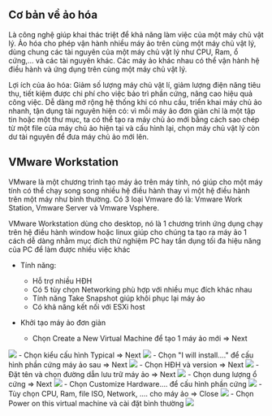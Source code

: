 ## Cơ bản về ảo hóa

  Là công nghệ giúp khai thác triệt để khả năng làm việc của một máy chủ vật lý. Ảo hóa cho phép vận hành nhiều máy ảo trên cùng một máy chủ vật lý, dùng chung các tài nguyên của một máy chủ vật lý như CPU, Ram, ổ cứng,… và các tài nguyên khác. Các máy ảo khác nhau có thể vận hành hệ điều hành và ứng dụng trên cùng một máy chủ vật lý.

  Lợi ích của ảo hóa: Giảm số lượng máy chủ vật lí, giảm lượng điện năng tiêu thụ, tiết kiệm được chi phí cho việc bảo trì phần cứng, nâng cao hiệu quả công việc. Dễ dàng mở rộng hệ thống khi có nhu cầu, triển khai máy chủ ảo nhanh, tận dụng tài nguyên hiện có: vì mỗi máy ảo đơn giản chỉ là một tập tin hoặc một thư mục, ta có thể tạo ra máy chủ ảo mới bằng cách sao chép từ một file của máy chủ ảo hiện tại và cấu hình lại, chọn máy chủ vật lý còn dư tài nguyên để đưa máy chủ ảo mới lên.

## VMware Workstation

  VMware là một chương trình tạo máy ảo trên máy tính, nó giúp cho một máy tính có thể chạy song song nhiều hệ điều hành thay vì một hệ điều hành trên một máy như bình thường. Có 3 loại Vmware đó là: Vmware Work Station, Vmware Server và Vmware Vsphere.
  
  VMware Workstation dùng cho desktop, nó là 1 chương trình ứng dụng chạy trên hệ điều hành window hoặc linux giúp cho chúng ta tạo ra máy ảo 1 cách dễ dàng nhằm mục đích thử nghiệm PC hay tần dụng tối đa hiệu năng của PC để làm được nhiều việc khác
  
  - Tính năng:
    - Hỗ trợ nhiều HĐH 
    - Có 5 tùy chọn Networking phù hợp với nhiều mục đích khác nhau 
    - Tính năng Take Snapshot giúp khôi phục lại máy ảo 
    - Có khả năng kết nối với ESXi host 
    
  - Khởi tạo máy ảo đơn giản
    - Chọn Create a New Virtual Machine để tạo 1 máy ảo mới  => Next
<img src="https://i.imgur.com/FPycKzn.png">
    - Chọn kiểu cấu hình Typical => Next
<img src="https://i.imgur.com/zkcVweZ.png">
    - Chọn "I will install...." để cấu hình phần cứng máy ảo sau   => Next
<img src="https://i.imgur.com/LtsESvU.png">
    - Chọn HĐH và version    => Next
<img src="https://i.imgur.com/nGv2LZK.png">
    - Đặt tên và chọn đường dẫn lưu trữ máy ảo   => Next
<img src="https://i.imgur.com/0fkLEiv.png">
    - Chọn dung lượng ổ cứng   => Next
<img src="https://i.imgur.com/NIM1dvU.png">
    - Chọn Customize Hardware.... để cấu hình phần cứng  
<img src="https://i.imgur.com/dP3LeXi.png">
    - Tùy chọn CPU, Ram, file ISO, Network, .... cho máy ảo    => Close
<img src="https://i.imgur.com/gHCHwxf.png">
    - Chọn Power on this virtual machine và cài đặt bình thường
<img src="https://i.imgur.com/S4wXOFb.png">
  
